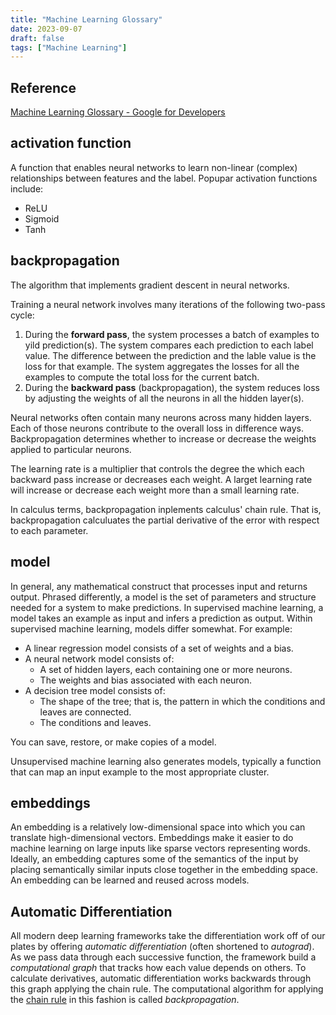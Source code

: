 ```yaml
---
title: "Machine Learning Glossary"
date: 2023-09-07
draft: false
tags: ["Machine Learning"]
---
```


## Reference

[Machine Learning Glossary - Google for
Developers](https://developers.google.com/machine-learning/glossary)

## activation function

A function that enables neural networks to learn non-linear (complex) relationships
between features and the label. Popupar activation functions include:

- ReLU
- Sigmoid
- Tanh

## backpropagation

The algorithm that implements gradient descent in neural networks.

Training a neural network involves many iterations of the following two-pass cycle:

1. During the **forward pass**, the system processes a batch of examples to yild
   prediction(s). The system compares each prediction to each label value. The
   difference between the prediction and the lable value is the loss for that example.
   The system aggregates the losses for all the examples to compute the total loss for
   the current batch.
2. During the **backward pass** (backpropagation), the system reduces loss by adjusting
   the weights of all the neurons in all the hidden layer(s).

Neural networks often contain many neurons across many hidden layers. Each of those
neurons contribute to the overall loss in difference ways. Backpropagation determines
whether to increase or decrease the weights applied to particular neurons.

The learning rate is a multiplier that controls the degree the which each backward pass
increase or decreases each weight. A larget learning rate will increase or decrease each
weight more than a small learning rate.

In calculus terms, backpropagation inplements calculus' chain rule. That is,
backpropagation calculuates the partial derivative of the error with respect to each
parameter.

## model

In general, any mathematical construct that processes input and returns output. Phrased
differently, a model is the set of parameters and structure needed for a system to make
predictions. In supervised machine learning, a model takes an example as input and
infers a prediction as output. Within supervised machine learning, models differ
somewhat. For example:

- A linear regression model consists of a set of weights and a bias.
- A neural network model consists of:
  - A set of hidden layers, each containing one or more neurons.
  - The weights and bias associated with each neuron.
- A decision tree model consists of:
  - The shape of the tree; that is, the pattern in which the conditions and leaves are
    connected.
  - The conditions and leaves.

You can save, restore, or make copies of a model.

Unsupervised machine learning also generates models, typically a function that can map
an input example to the most appropriate cluster.

## embeddings

An embedding is a relatively low-dimensional space into which you can translate
high-dimensional vectors. Embeddings make it easier to do machine learning on large
inputs like sparse vectors representing words. Ideally, an embedding captures some of
the semantics of the input by placing semantically similar inputs close together in the
embedding space. An embedding can be learned and reused across models.

## Automatic Differentiation

All modern deep learning frameworks take the differentiation work off of our plates by
offering *automatic differentiation* (often shortened to *autograd*). As we pass data
through each successive function, the framework build a *computational graph* that
tracks how each value depends on others. To calculate derivatives, automatic
differentiation works backwards through this graph applying the chain rule. The
computational algorithm for applying the [chain
rule](/posts/2023-08-30_differential_calculus_recap/#chain-rule) in this fashion is
called *backpropagation*.
